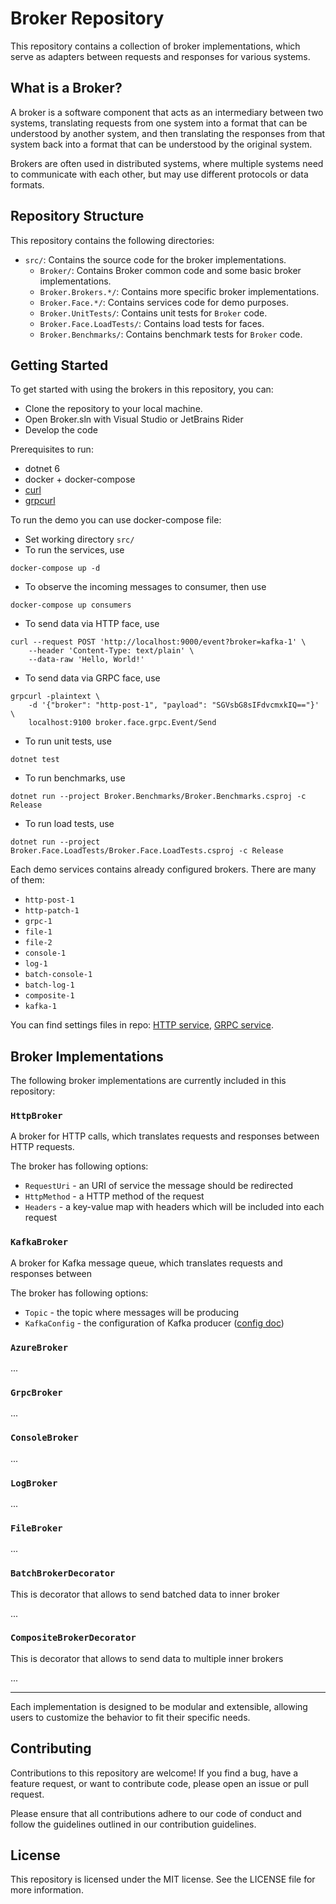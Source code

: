 # Broker Repository

This repository contains a collection of broker implementations, which serve as adapters between requests and responses for various systems.

## What is a Broker?
A broker is a software component that acts as an intermediary between two systems, translating requests from one system into a format that can be understood by another system, and then translating the responses from that system back into a format that can be understood by the original system.

Brokers are often used in distributed systems, where multiple systems need to communicate with each other, but may use different protocols or data formats.

## Repository Structure
This repository contains the following directories:

- `src/`: Contains the source code for the broker implementations.
    - `Broker/`: Contains Broker common code and some basic broker implementations.
    - `Broker.Brokers.*/`: Contains more specific broker implementations.
    - `Broker.Face.*/`: Contains services code for demo purposes.
    - `Broker.UnitTests/`: Contains unit tests for `Broker` code.
    - `Broker.Face.LoadTests/`: Contains load tests for faces.
    - `Broker.Benchmarks/`: Contains benchmark tests for `Broker` code.

## Getting Started
To get started with using the brokers in this repository, you can:

- Clone the repository to your local machine.
- Open Broker.sln with Visual Studio or JetBrains Rider
- Develop the code

Prerequisites to run:
- dotnet 6
- docker + docker-compose
- [curl](https://formulae.brew.sh/formula/curl)
- [grpcurl](https://formulae.brew.sh/formula/grpcurl)

To run the demo you can use docker-compose file:

- Set working directory `src/`
- To run the services, use
```
docker-compose up -d
```
- To observe the incoming messages to consumer, then use
```
docker-compose up consumers
```
- To send data via HTTP face, use
```
curl --request POST 'http://localhost:9000/event?broker=kafka-1' \
    --header 'Content-Type: text/plain' \
    --data-raw 'Hello, World!'
```
- To send data via GRPC face, use
```
grpcurl -plaintext \
    -d '{"broker": "http-post-1", "payload": "SGVsbG8sIFdvcmxkIQ=="}' \
    localhost:9100 broker.face.grpc.Event/Send
```
- To run unit tests, use
```
dotnet test
```
- To run benchmarks, use
```
dotnet run --project Broker.Benchmarks/Broker.Benchmarks.csproj -c Release
```
- To run load tests, use
```
dotnet run --project Broker.Face.LoadTests/Broker.Face.LoadTests.csproj -c Release
```

Each demo services contains already configured brokers. There are many of them:
- `http-post-1`
- `http-patch-1`
- `grpc-1`
- `file-1`
- `file-2`
- `console-1`
- `log-1`
- `batch-console-1`
- `batch-log-1`
- `composite-1`
- `kafka-1`

You can find settings files in repo: [HTTP service](https://github.com/mihailpw/brokers/blob/master/src/Broker.Face.Http/appsettings.json#L11), [GRPC service](https://github.com/mihailpw/brokers/blob/master/src/Broker.Face.Grpc/appsettings.json#L11).

## Broker Implementations
The following broker implementations are currently included in this repository:

### `HttpBroker`
A broker for HTTP calls, which translates requests and responses between HTTP requests.

The broker has following options:
- `RequestUri` - an URI of service the message should be redirected
- `HttpMethod` - a HTTP method of the request
- `Headers` - a key-value map with headers which will be included into each request 

### `KafkaBroker`
A broker for Kafka message queue, which translates requests and responses between

The broker has following options:
- `Topic` - the topic where messages will be producing
- `KafkaConfig` - the configuration of Kafka producer ([config doc](https://kafka.apache.org/documentation/#producerconfigs))

### `AzureBroker`
...

### `GrpcBroker`
...

### `ConsoleBroker`
...

### `LogBroker`
...

### `FileBroker`
...

### `BatchBrokerDecorator`
This is decorator that allows to send batched data to inner broker  

...

### `CompositeBrokerDecorator`
This is decorator that allows to send data to multiple inner brokers


...

---

Each implementation is designed to be modular and extensible, allowing users to customize the behavior to fit their specific needs.

## Contributing
Contributions to this repository are welcome! If you find a bug, have a feature request, or want to contribute code, please open an issue or pull request.

Please ensure that all contributions adhere to our code of conduct and follow the guidelines outlined in our contribution guidelines.

## License
This repository is licensed under the MIT license. See the LICENSE file for more information.



